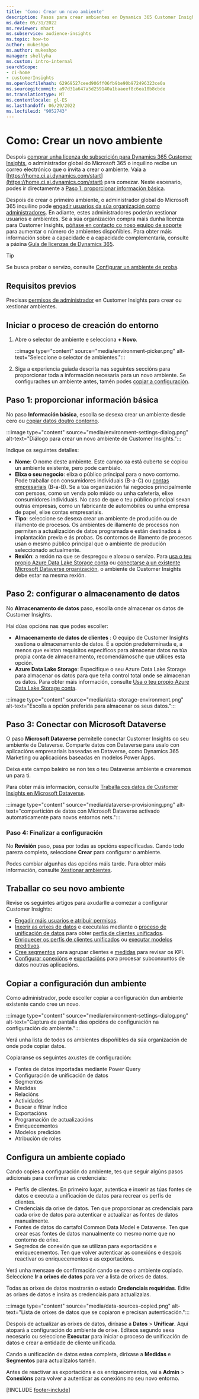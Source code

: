 ```yaml
---
title: 'Como: Crear un novo ambiente'
description: Pasos para crear ambientes en Dynamics 365 Customer Insights.
ms.date: 05/31/2022
ms.reviewer: mhart
ms.subservice: audience-insights
ms.topic: how-to
author: mukeshpo
ms.author: mukeshpo
manager: shellyha
ms.custom: intro-internal
searchScope:
- ci-home
- customerInsights
ms.openlocfilehash: 62969527ceed906ff06fb9be90b972496323ce0a
ms.sourcegitcommit: a97d31a647a5d259140a1baaeef8c6ea10b8cbde
ms.translationtype: MT
ms.contentlocale: gl-ES
ms.lasthandoff: 06/29/2022
ms.locfileid: "9052743"
---
```

# <a name="how-to-create-a-new-environment"></a>Como: Crear un novo ambiente

Despois [comprar unha licenza de subscrición para Dynamics 365 Customer Insights](paid-license.md), o administrador global do Microsoft 365 o inquilino recibe un correo electrónico que o invita a crear o ambiente. Vaia a [https://home.ci.ai.dynamics.com/start](https://home.ci.ai.dynamics.com/start) para comezar. Neste escenario, podes ir directamente a [Paso 1: proporcionar información básica](#step-1-provide-basic-information).

Despois de crear o primeiro ambiente, o administrador global do Microsoft 365 inquilino pode [engadir usuarios da súa organización como administradores](permissions.md). En adiante, estes administradores poderán xestionar usuarios e ambientes. Se a súa organización compra máis dunha licenza para Customer Insights, [póñase en contacto co noso equipo de soporte](https://go.microsoft.com/fwlink/?linkid=2079641) para aumentar o número de ambientes dispoñibles. Para obter máis información sobre a capacidade e a capacidade complementaria, consulte a páxina [Guía de licenzas de Dynamics 365](https://go.microsoft.com/fwlink/?LinkId=866544).

> [!TIP]
> Se busca probar o servizo, consulte [Configurar un ambiente de proba](trial-signup.md).

## <a name="prerequisites"></a>Requisitos previos

Precisas [permisos de administrador](permissions.md) en Customer Insights para crear ou xestionar ambientes.

## <a name="start-the-environment-creation-process"></a>Iniciar o proceso de creación do entorno

1. Abre o selector de ambiente e selecciona **+ Novo**.
  
   :::image type="content" source="media/environment-picker.png" alt-text="Seleccione o selector de ambientes.":::

1. Siga a experiencia guiada descrita nas seguintes seccións para proporcionar toda a información necesaria para un novo ambiente. Se configuraches un ambiente antes, tamén podes [copiar a configuración](#copy-the-environment-configuration).

## <a name="step-1-provide-basic-information"></a>Paso 1: proporcionar información básica

No paso **Información básica**, escolla se desexa crear un ambiente desde cero ou [copiar datos doutro contorno](#copy-the-environment-configuration).

   :::image type="content" source="media/environment-settings-dialog.png" alt-text="Diálogo para crear un novo ambiente de Customer Insights.":::

Indique os seguintes detalles:

- **Nome**: O nome deste ambiente. Este campo xa está cuberto se copiou un ambiente existente, pero pode cambialo.
- **Elixa o seu negocio**: elixa o público principal para o novo contorno. Pode traballar con consumidores individuais (B-a-C) ou [contas empresariais](work-with-business-accounts.md) (B-a-B). Se a túa organización fai negocios principalmente con persoas, como un venda polo miúdo ou unha cafetería, elixe consumidores individuais. No caso de que o teu público principal sexan outras empresas, como un fabricante de automóbiles ou unha empresa de papel, elixe contas empresariais.
- **Tipo**: seleccione se desexa crear un ambiente de produción ou de illamento de procesos. Os ambientes de illamento de procesos non permiten a actualización de datos programada e están destinados á implantación previa e ás probas. Os contornos de illamento de procesos usan o mesmo público principal que o ambiente de produción seleccionado actualmente.
- **Rexión**: a rexión na que se despregou e aloxou o servizo. Para [usa o teu propio Azure Data Lake Storage conta](own-data-lake-storage.md) ou [conectarse a un existente Microsoft Dataverse organización](customer-insights-dataverse.md), o ambiente de Customer Insights debe estar na mesma rexión.

## <a name="step-2-configure-data-storage"></a>Paso 2: configurar o almacenamento de datos

No **Almacenamento de datos** paso, escolla onde almacenar os datos de Customer Insights.

Hai dúas opcións nas que podes escoller:

- **Almacenamento de datos de clientes** : O equipo de Customer Insights xestiona o almacenamento de datos. É a opción predeterminada e, a menos que existan requisitos específicos para almacenar datos na túa propia conta de almacenamento, recomendámosche que utilices esta opción.
- **Azure Data Lake Storage**: Especifique o seu Azure Data Lake Storage para almacenar os datos para que teña control total onde se almacenan os datos. Para obter máis información, consulte [Usa o teu propio Azure Data Lake Storage conta](own-data-lake-storage.md).

:::image type="content" source="media/data-storage-environment.png" alt-text="Escolla a opción preferida para almacenar os seus datos.":::

## <a name="step-3-connect-to-microsoft-dataverse"></a>Paso 3: Conectar con Microsoft Dataverse

O paso **Microsoft Dataverse** permítelle conectar Customer Insights co seu ambiente de Dataverse. Comparte datos con Dataverse para usalo con aplicacións empresariais baseadas en Dataverse, como Dynamics 365 Marketing ou aplicacións baseadas en modelos Power Apps.


Deixa este campo baleiro se non tes o teu Dataverse ambiente e crearemos un para ti.

Para obter máis información, consulte [Traballa cos datos de Customer Insights en Microsoft Dataverse](customer-insights-dataverse.md).

:::image type="content" source="media/dataverse-provisioning.png" alt-text="compartición de datos con Microsoft Dataverse activado automaticamente para novos entornos nets.":::

### <a name="step-4-finalize-the-settings"></a>Paso 4: Finalizar a configuración

No **Revisión** paso, pasa por todas as opcións especificadas. Cando todo pareza completo, seleccione **Crear** para configurar o ambiente.

Podes cambiar algunhas das opcións máis tarde. Para obter máis información, consulte [Xestionar ambientes](manage-environments.md).

## <a name="work-with-your-new-environment"></a>Traballar co seu novo ambiente

Revise os seguintes artigos para axudarlle a comezar a configurar Customer Insights:

- [Engadir máis usuarios e atribuír permisos](permissions.md).
- [Inxerir as orixes de datos](data-sources.md) e executalas mediante o [proceso de unificación de datos](data-unification.md) para obter [perfís de clientes unificados](customer-profiles.md).
- [Enriquecer os perfís de clientes unificados](enrichment-hub.md) ou [executar modelos preditivos](predictions-overview.md).
- [Cree segmentos](segments.md) para agrupar clientes e [medidas](measures.md) para revisar os KPI.
- [Configurar conexións](connections.md) e [exportacións](export-destinations.md) para procesar subconxuntos de datos noutras aplicacións.

## <a name="copy-the-environment-configuration"></a>Copiar a configuración dun ambiente

Como administrador, pode escoller copiar a configuración dun ambiente existente cando cree un novo.

:::image type="content" source="media/environment-settings-dialog.png" alt-text="Captura de pantalla das opcións de configuración na configuración do ambiente.":::

Verá unha lista de todos os ambientes dispoñibles da súa organización de onde pode copiar datos.

Copiaranse os seguintes axustes de configuración:

- Fontes de datos importadas mediante Power Query
- Configuración de unificación de datos
- Segmentos
- Medidas
- Relacións
- Actividades
- Buscar e filtrar índice
- Exportacións
- Programación de actualizacións
- Enriquecementos
- Modelos predición
- Atribución de roles

## <a name="set-up-a-copied-environment"></a>Configura un ambiente copiado

Cando copies a configuración do ambiente, tes que seguir algúns pasos adicionais para confirmar as credenciais:

- Perfís de clientes. En primeiro lugar, autentica e inxerir as túas fontes de datos e executa a unificación de datos para recrear os perfís de clientes.
- Credenciais da orixe de datos. Ten que proporcionar as credenciais para cada orixe de datos para autenticar e actualizar as fontes de datos manualmente.
- Fontes de datos do cartafol Common Data Model e Dataverse. Ten que crear esas fontes de datos manualmente co mesmo nome que no contorno de orixe.
- Segredos de conexión que se utilizan para exportacións e enriquecementos. Ten que volver autenticar as conexións e despois reactivar os enriquecementos e as exportacións.

Verá unha mensaxe de confirmación cando se crea o ambiente copiado. Seleccione **Ir a orixes de datos** para ver a lista de orixes de datos.

Todas as orixes de datos mostrarán o estado **Credenciais requiridas**. Edite as orixes de datos e insira as credenciais para actualizalas.

:::image type="content" source="media/data-sources-copied.png" alt-text="Lista de orixes de datos que se copiaron e precisan autenticación.":::

Despois de actualizar as orixes de datos, diríxase a **Datos** > **Unificar**. Aquí atopará a configuración do ambiente de orixe. Edíteos segundo sexa necesario ou seleccione **Executar** para iniciar o proceso de unificación de datos e crear a entidade de cliente unificada.

Cando a unificación de datos estea completa, diríxase a **Medidas** e **Segmentos** para actualizalos tamén.

Antes de reactivar as exportacións e os enriquecementos, vai a **Admin** > **Conexións** para volver a autenticar as conexións no seu novo entorno.

[!INCLUDE [footer-include](includes/footer-banner.md)]
